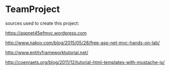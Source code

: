 # TeamProject
sources used to create this project: 

https://aspnet45efmvc.wordpress.com

http://www.nakov.com/blog/2015/05/28/free-asp-net-mvc-hands-on-lab/

http://www.entityframeworktutorial.net/

http://coenraets.org/blog/2011/12/tutorial-html-templates-with-mustache-js/
